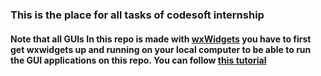 ### This is the place for all tasks of codesoft internship

#### Note that all GUIs In this repo is made with [wxWidgets](https://www.wxwidgets.org/) you have to first get wxwidgets up and running on your local computer to be able to run the GUI applications on this repo. You can follow [this tutorial](https://www.youtube.com/watch?v=MfuBS9n5_aY&list=PL0qQTroQZs5vVmTuBew-nTx9DIu6rRl2c&index=1&t=243s)
